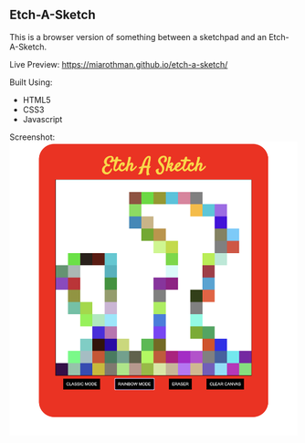 ## Etch-A-Sketch

This is a browser version of something between a sketchpad and an Etch-A-Sketch.

Live Preview: https://miarothman.github.io/etch-a-sketch/

Built Using:
- HTML5
- CSS3
- Javascript

Screenshot:   
<img src="images/screenshot.png" width="800px"/>
